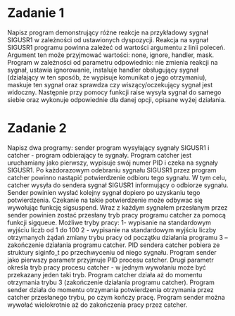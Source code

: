 # Zadanie 1
Napisz program demonstrujący różne reakcje na przykładowy sygnał SIGUSR1 w zależności od ustawionych dyspozycji. Reakcja na
sygnał SIGUSR1 programu powinna zależeć od wartości argumentu z linii poleceń. Argument ten może przyjmować wartości: none,
ignore, handler, mask. Program w zależności od parametru odpowiednio: nie zmienia reakcji na sygnał, ustawia ignorowanie, instaluje
handler obsługujący sygnał (działający w ten sposób, że wypisuje komunikat o jego otrzymaniu), maskuje ten sygnał oraz sprawdza czy
wiszący/oczekujący sygnał jest widoczny. Następnie przy pomocy funkcji raise wysyła sygnał do samego siebie oraz wykonuje
odpowiednie dla danej opcji, opisane wyżej działania.

# Zadanie 2
Napisz dwa programy: sender program wysyłający sygnały SIGUSR1 i catcher - program odbierający te sygnały. Program catcher jest
uruchamiany jako pierwszy, wypisuje swój numer PID i czeka na sygnały SIGUSR1. Po każdorazowym odebraniu sygnału SIGUSR1 przez
program catcher powinno nastąpić potwierdzenie odbioru tego sygnału. W tym celu, catcher wysyła do sendera sygnał SIGUSR1
informujący o odbiorze sygnału. Sender powinien wysłać kolejny sygnał dopiero po uzyskaniu tego potwierdzenia. Czekanie na takie
potwierdzenie może odbywac się wywołując funkcję sigsuspend. Wraz z każdym sygnałem przesłanym przez sender powinien zostać
przesłany tryb pracy programu catcher za pomocą funkcji sigqueue. Możliwe tryby pracy:
1- wypisanie na standardowym wyjściu liczb od 1 do 100
2 - wypisanie na standardowym wyjściu liczby otrzymanych żądań zmiany trybu pracy od początku działania programu
3 – zakończenie działania programu catcher.
PID sendera catcher pobiera ze struktury siginfo_t po przechwyceniu od niego sygnału. Program sender jako pierwszy parametr przyjmuje
PID procesu catcher. Drugi parametr określa tryb pracy procesu catcher - w jednym wywołaniu może być przekazany jeden taki tryb.
Program catcher działa aż do momentu otrzymania trybu 3 (zakończenie działania programu catcher). Program sender działa do momentu
otrzymania potwierdzenia otrzymania przez catcher przesłanego trybu, po czym kończy pracę. Program sender można wywołać
wielokrotnie aż do zakończenia pracy przez catcher.
